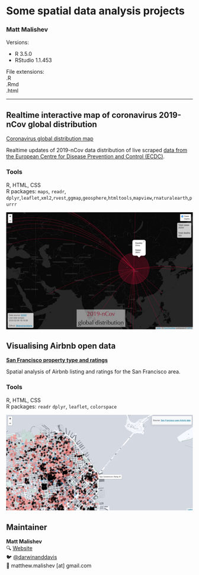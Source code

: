 # Some spatial data analysis projects 

### Matt Malishev      

Versions:    
 - R 3.5.0    
 - RStudio 1.1.453        
  
File extensions:     
.R    
.Rmd    
.html      

******      

## Realtime interactive map of coronavirus 2019-nCov global distribution   

[Coronavirus global distribution map](https://darwinanddavis.github.io/worldmaps/coronavirus.html)          

Realtime updates of 2019-nCov data distribution of live scraped [data from the European Centre for Disease Prevention and Control (ECDC)]("https://www.ecdc.europa.eu/en/geographical-distribution-2019-ncov-cases").    

### Tools  

R, HTML, CSS  
R packages: `maps`, `readr`, `dplyr`,`leaflet`,`xml2`,`rvest`,`ggmap`,`geosphere`,`htmltools`,`mapview`,`rnaturalearth`,`purrr`    


<div align="center"; text-align:center>
  <img src="img/coronavirus.jpg", width = "100%", height = "25%">  
</div>  
  
## Visualising Airbnb open data    

[**San Francisco property type and ratings**](https://darwinanddavis.github.io/worldmaps/airbnb_sf.html)          

Spatial analysis of Airbnb listing and ratings for the San Francisco area.    

### Tools  

R, HTML, CSS  
R packages: `readr` `dplyr`, `leaflet`, `colorspace`   

<div align="center"; text-align:center>
  <img src="img/airbnb_sf.jpg", width = "100%", height = "25%">  
</div>


## Maintainer    

**Matt Malishev**     
:mag: [Website](https://darwinanddavis.github.io/DataPortfolio/)      
:bird: [@darwinanddavis](https://twitter.com/darwinanddavis)    
:email: matthew.malishev [at] gmail.com        

